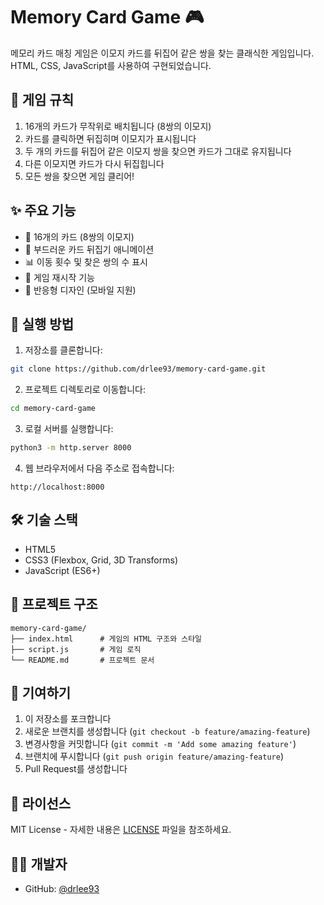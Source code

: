 # Memory Card Game 🎮

메모리 카드 매칭 게임은 이모지 카드를 뒤집어 같은 쌍을 찾는 클래식한 게임입니다. HTML, CSS, JavaScript를 사용하여 구현되었습니다.

## 🎯 게임 규칙

1. 16개의 카드가 무작위로 배치됩니다 (8쌍의 이모지)
2. 카드를 클릭하면 뒤집히며 이모지가 표시됩니다
3. 두 개의 카드를 뒤집어 같은 이모지 쌍을 찾으면 카드가 그대로 유지됩니다
4. 다른 이모지면 카드가 다시 뒤집힙니다
5. 모든 쌍을 찾으면 게임 클리어!

## ✨ 주요 기능

- 🎴 16개의 카드 (8쌍의 이모지)
- 🔄 부드러운 카드 뒤집기 애니메이션
- 📊 이동 횟수 및 찾은 쌍의 수 표시
- 🔄 게임 재시작 기능
- 📱 반응형 디자인 (모바일 지원)

## 🚀 실행 방법

1. 저장소를 클론합니다:

```bash
git clone https://github.com/drlee93/memory-card-game.git
```

2. 프로젝트 디렉토리로 이동합니다:

```bash
cd memory-card-game
```

3. 로컬 서버를 실행합니다:

```bash
python3 -m http.server 8000
```

4. 웹 브라우저에서 다음 주소로 접속합니다:

```
http://localhost:8000
```

## 🛠️ 기술 스택

- HTML5
- CSS3 (Flexbox, Grid, 3D Transforms)
- JavaScript (ES6+)

## 📝 프로젝트 구조

```
memory-card-game/
├── index.html      # 게임의 HTML 구조와 스타일
├── script.js       # 게임 로직
└── README.md       # 프로젝트 문서
```

## 🤝 기여하기

1. 이 저장소를 포크합니다
2. 새로운 브랜치를 생성합니다 (`git checkout -b feature/amazing-feature`)
3. 변경사항을 커밋합니다 (`git commit -m 'Add some amazing feature'`)
4. 브랜치에 푸시합니다 (`git push origin feature/amazing-feature`)
5. Pull Request를 생성합니다

## 📄 라이선스

MIT License - 자세한 내용은 [LICENSE](LICENSE) 파일을 참조하세요.

## 👨‍💻 개발자

- GitHub: [@drlee93](https://github.com/drlee93)
